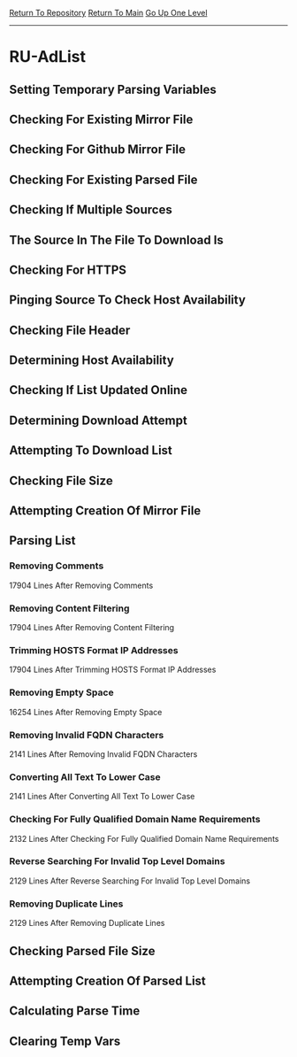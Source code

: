 [Return To Repository](https://github.com/deathbybandaid/piholeparser/)
[Return To Main](https://github.com/deathbybandaid/piholeparser/blob/master/RecentRunLogs/Mainlog.md)
[Go Up One Level](https://github.com/deathbybandaid/piholeparser/blob/master/RecentRunLogs/TopLevelScripts/30-Processing-Blacklists.md)
____________________________________
# RU-AdList
## Setting Temporary Parsing Variables
## Checking For Existing Mirror File
## Checking For Github Mirror File
## Checking For Existing Parsed File
## Checking If Multiple Sources
## The Source In The File To Download Is
## Checking For HTTPS
## Pinging Source To Check Host Availability
## Checking File Header
## Determining Host Availability
## Checking If List Updated Online
## Determining Download Attempt
## Attempting To Download List
## Checking File Size
## Attempting Creation Of Mirror File
## Parsing List
### Removing Comments
17904 Lines After Removing Comments
### Removing Content Filtering
17904 Lines After Removing Content Filtering
### Trimming HOSTS Format IP Addresses
17904 Lines After Trimming HOSTS Format IP Addresses
### Removing Empty Space
16254 Lines After Removing Empty Space
### Removing Invalid FQDN Characters
2141 Lines After Removing Invalid FQDN Characters
### Converting All Text To Lower Case
2141 Lines After Converting All Text To Lower Case
### Checking For Fully Qualified Domain Name Requirements
2132 Lines After Checking For Fully Qualified Domain Name Requirements
### Reverse Searching For Invalid Top Level Domains
2129 Lines After Reverse Searching For Invalid Top Level Domains
### Removing Duplicate Lines
2129 Lines After Removing Duplicate Lines
## Checking Parsed File Size
## Attempting Creation Of Parsed List
## Calculating Parse Time
## Clearing Temp Vars
